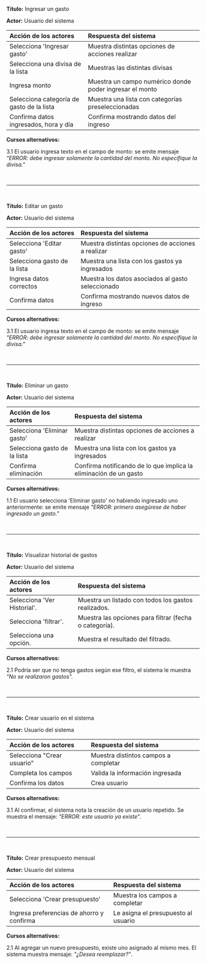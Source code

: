 **Título:** Ingresar un gasto

**Actor:** Usuario del sistema

| Acción de los actores      | Respuesta del sistema |
| :--- | :--- |
| Selecciona 'Ingresar gasto'      | Muestra distintas opciones de acciones realizar       |
| Selecciona una divisa de la lista   | Muestras las distintas divisas        |
| Ingresa monto   | Muestra un campo numérico donde poder ingresar el monto|
| Selecciona categoría de gasto  de la lista| Muestra una lista con categorías preseleccionadas |
|Confirma datos ingresados, hora y día| Confirma mostrando datos del ingreso |

**Cursos alternativos:**

3.1 El usuario ingresa texto en el campo de monto:  se emite mensaje *"ERROR: debe ingresar solamente la cantidad del monto. No especifique la divisa."*


<br>

***

<br>


**Título:** Editar un gasto

**Actor:** Usuario del sistema

| Acción de los actores      | Respuesta del sistema |
| :--- | :--- |
| Selecciona 'Editar gasto'| Muestra distintas opciones de acciones a realizar       |
| Selecciona gasto de la lista      | Muestra una lista con los gastos ya ingresados        |
| Ingresa datos correctos| Muestra los datos asociados al gasto seleccionado
| Confirma datos        | Confirma mostrando nuevos datos de ingreso


**Cursos alternativos:**

3.1 El usuario ingresa texto en el campo de monto:  se emite mensaje *"ERROR: debe ingresar solamente la cantidad del monto. No especifique la divisa."*

<br>

***

<br>

**Título:** Eliminar un gasto

**Actor:** Usuario del sistema

| Acción de los actores      | Respuesta del sistema |
| :--- | :--- |
| Selecciona 'Eliminar gasto'| Muestra distintas opciones de acciones a realizar       |
| Selecciona gasto de la lista      | Muestra una lista con los gastos ya ingresados        |
| Confirma eliminación        | Confirma notificando de lo que implica la eliminación de un gasto


**Cursos alternativos:**

1.1 El usuario selecciona 'Eliminar gasto' no habiendo ingresado uno anteriormente:  se emite mensaje *"ERROR: primero asegúrese de haber ingresado un gasto."*

<br>

***

<br>

**Título:** Visualizar historial de gastos

**Actor:** Usuario del sistema


| Acción de los actores      | Respuesta del sistema |
| :--- | :--- |
| Selecciona 'Ver Historial'.      | Muestra un listado con todos los gastos realizados. |
| Selecciona 'filtrar'.   | Muestra las opciones para filtrar (fecha o categoría). |
| Selecciona una opción.  | Muestra el resultado del filtrado. |

**Cursos alternativos:** 

2.1 Podría ser que no tenga gastos según ese filtro, el sistema le muestra *"No se realizaron gastos".*

<br>

***


<br>

**Título:** Crear usuario en el sistema

**Actor:** Usuario del sistema

| Acción de los actores | Respuesta del sistema |
| :--- | :--- |
| Selecciona "Crear usuario"| Muestra distintos campos a completar |
| Completa los campos | Valida la información ingresada|
| Confirma los datos | Crea usuario|

**Cursos alternativos:**

3.1 Al confirmar, el sistema nota la creación de un usuario repetido. Se muestra el mensaje: *"ERROR: este usuario ya existe"*.

<br>

***

<br>

**Título:** Crear presupuesto mensual

**Actor:** Usuario del sistema

| Acción de los actores | Respuesta del sistema |
| :--- | :--- |
| Selecciona 'Crear presupuesto'| Muestra los campos a completar |
| Ingresa preferencias de ahorro y confirma | Le asigna el presupuesto al usuario |


**Cursos alternativos:**

2.1 Al agregar un nuevo presupuesto, existe uno asignado al mismo mes. El sistema muestra mensaje: *"¿Desea reemplazar?"*. 
